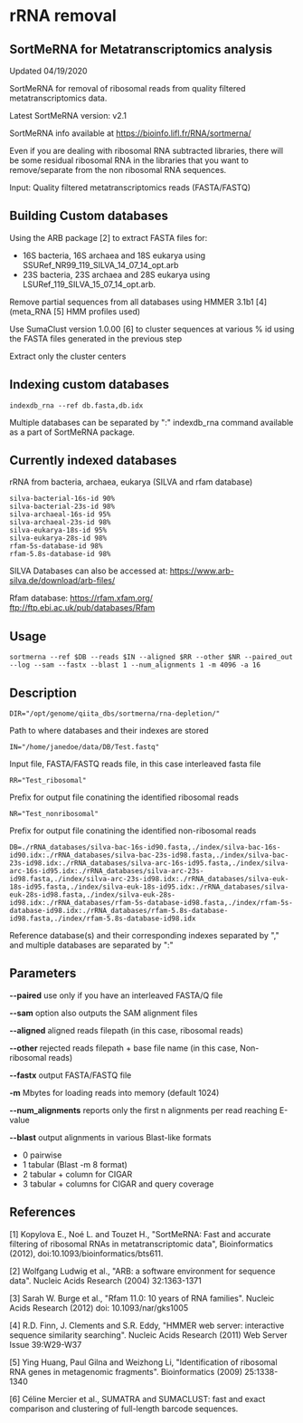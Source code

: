 # rRNA removal

## SortMeRNA for Metatranscriptomics analysis

Updated  04/19/2020

SortMeRNA for removal of ribosomal reads from quality filtered metatranscriptomics data.

Latest SortMeRNA version: v2.1

SortMeRNA info available at https://bioinfo.lifl.fr/RNA/sortmerna/

Even if you are dealing with ribosomal RNA subtracted libraries, there will be some
residual ribosomal RNA in the libraries that you want to remove/separate from
the non ribosomal RNA sequences.

Input: Quality filtered metatranscriptomics reads (FASTA/FASTQ)

## Building Custom databases


Using the ARB package [2] to extract FASTA files for:
- 16S bacteria, 16S archaea and 18S eukarya using SSURef_NR99_119_SILVA_14_07_14_opt.arb
- 23S bacteria, 23S archaea and 28S eukarya using LSURef_119_SILVA_15_07_14_opt.arb.

Remove partial sequences from all databases using HMMER 3.1b1 [4] (meta_RNA [5] HMM profiles used)


Use SumaClust version 1.0.00 [6] to cluster sequences at various % id using the FASTA files generated in the previous step


Extract only the cluster centers



## Indexing custom databases

```indexdb_rna --ref db.fasta,db.idx ```

Multiple databases can be separated by ":"
indexdb_rna command available as a part of SortMeRNA package.


## Currently indexed databases

rRNA from bacteria, archaea, eukarya (SILVA and rfam database)

```
silva-bacterial-16s-id 90%
silva-bacterial-23s-id 98%
silva-archaeal-16s-id 95%
silva-archaeal-23s-id 98%
silva-eukarya-18s-id 95%
silva-eukarya-28s-id 98%
rfam-5s-database-id 98%
rfam-5.8s-database-id 98%
```


SILVA Databases can also be accessed at:
https://www.arb-silva.de/download/arb-files/

Rfam database:
https://rfam.xfam.org/
ftp://ftp.ebi.ac.uk/pub/databases/Rfam


## Usage

```sortmerna --ref $DB --reads $IN --aligned $RR --other $NR --paired_out --log --sam --fastx --blast 1 --num_alignments 1 -m 4096 -a 16```

## Description

```DIR="/opt/genome/qiita_dbs/sortmerna/rna-depletion/" ```

Path to where databases and their indexes are stored

```IN="/home/janedoe/data/DB/Test.fastq" ```

Input file, FASTA/FASTQ reads file, in this case interleaved fasta file

```RR="Test_ribosomal" ```

Prefix for output file conatining the identified ribosomal reads

```NR="Test_nonribosomal" ```

Prefix for output file conatining the identified non-ribosomal reads

```DB=./rRNA_databases/silva-bac-16s-id90.fasta,./index/silva-bac-16s-id90.idx:./rRNA_databases/silva-bac-23s-id98.fasta,./index/silva-bac-23s-id98.idx:./rRNA_databases/silva-arc-16s-id95.fasta,./index/silva-arc-16s-id95.idx:./rRNA_databases/silva-arc-23s-id98.fasta,./index/silva-arc-23s-id98.idx:./rRNA_databases/silva-euk-18s-id95.fasta,./index/silva-euk-18s-id95.idx:./rRNA_databases/silva-euk-28s-id98.fasta,./index/silva-euk-28s-id98.idx:./rRNA_databases/rfam-5s-database-id98.fasta,./index/rfam-5s-database-id98.idx:./rRNA_databases/rfam-5.8s-database-id98.fasta,./index/rfam-5.8s-database-id98.idx ```

Reference database(s) and their corresponding indexes separated by "," and multiple databases are separated by ":"

## Parameters ##


**--paired**  use only if you have an interleaved FASTA/Q file

**--sam**   option also outputs the SAM alignment files

**--aligned**   aligned reads filepath (in this case, ribosomal reads)

**--other**   rejected reads filepath + base file name (in this case, Non-ribosomal reads)

**--fastx**   output FASTA/FASTQ file

**-m**    Mbytes for loading reads into memory (default 1024)

**--num_alignments**  reports only the first n alignments per read reaching E-value

**--blast**   output alignments in various Blast-like formats                
   - 0   pairwise
   - 1   tabular (Blast -m 8 format)
   - 2   tabular + column for CIGAR
   - 3   tabular + columns for CIGAR and query coverage



## References

[1] Kopylova E., Noé L. and Touzet H., "SortMeRNA: Fast and accurate filtering of ribosomal RNAs in metatranscriptomic data", Bioinformatics (2012), doi:10.1093/bioinformatics/bts611.

[2] Wolfgang Ludwig et al., "ARB: a software environment for sequence data". Nucleic Acids Research (2004) 32:1363-1371

[3] Sarah W. Burge et al., "Rfam 11.0: 10 years of RNA families". Nucleic Acids Research (2012) doi: 10.1093/nar/gks1005

[4] R.D. Finn, J. Clements and S.R. Eddy, "HMMER web server: interactive sequence similarity searching". Nucleic Acids Research (2011) Web Server Issue 39:W29-W37

[5] Ying Huang, Paul Gilna and Weizhong Li, "Identification of ribosomal RNA genes in metagenomic fragments". Bioinformatics (2009) 25:1338-1340

[6] Céline Mercier et al., SUMATRA and SUMACLUST: fast and exact comparison and clustering of full-length barcode sequences.
